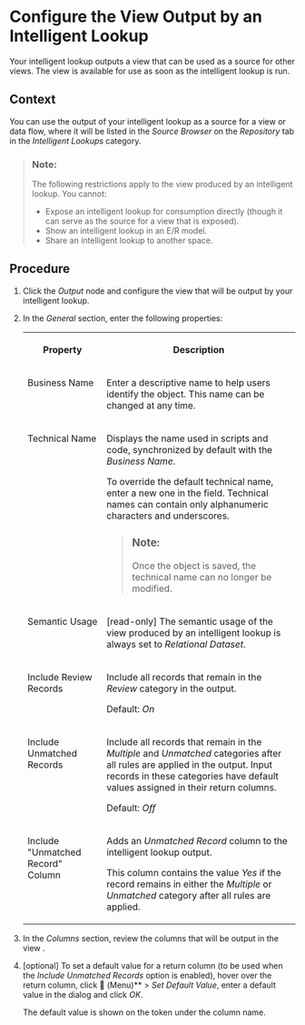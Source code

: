 <!-- loioaa11efbc64ce411d9006562cf03e62f9 -->

<link rel="stylesheet" type="text/css" href="../css/sap-icons.css"/>

# Configure the View Output by an Intelligent Lookup

Your intelligent lookup outputs a view that can be used as a source for other views. The view is available for use as soon as the intelligent lookup is run.



## Context

You can use the output of your intelligent lookup as a source for a view or data flow, where it will be listed in the *Source Browser* on the *Repository* tab in the *Intelligent Lookups* category.

> ### Note:  
> The following restrictions apply to the view produced by an intelligent lookup. You cannot:
> 
> -   Expose an intelligent lookup for consumption directly \(though it can serve as the source for a view that is exposed\).
> -   Show an intelligent lookup in an E/R model.
> -   Share an intelligent lookup to another space.



## Procedure

1.  Click the *Output* node and configure the view that will be output by your intelligent lookup.

2.  In the *General* section, enter the following properties:


    <table>
    <tr>
    <th valign="top">

    Property


    
    </th>
    <th valign="top">

    Description


    
    </th>
    </tr>
    <tr>
    <td valign="top">

     Business Name 


    
    </td>
    <td valign="top">

    Enter a descriptive name to help users identify the object. This name can be changed at any time. 


    
    </td>
    </tr>
    <tr>
    <td valign="top">

     Technical Name 


    
    </td>
    <td valign="top">

    Displays the name used in scripts and code, synchronized by default with the *Business Name*. 

    To override the default technical name, enter a new one in the field. Technical names can contain only alphanumeric characters and underscores.

    > ### Note:  
    > Once the object is saved, the technical name can no longer be modified.


    
    </td>
    </tr>
    <tr>
    <td valign="top">

    Semantic Usage


    
    </td>
    <td valign="top">

    \[read-only\] The semantic usage of the view produced by an intelligent lookup is always set to *Relational Dataset*.


    
    </td>
    </tr>
    <tr>
    <td valign="top">

    Include Review Records


    
    </td>
    <td valign="top">

    Include all records that remain in the *Review* category in the output. 

    Default: *On*


    
    </td>
    </tr>
    <tr>
    <td valign="top">

    Include Unmatched Records


    
    </td>
    <td valign="top">

    Include all records that remain in the *Multiple* and *Unmatched* categories after all rules are applied in the output. Input records in these categories have default values assigned in their return columns. 

    Default: *Off*


    
    </td>
    </tr>
    <tr>
    <td valign="top">

    Include "Unmatched Record" Column


    
    </td>
    <td valign="top">

    Adds an *Unmatched Record* column to the intelligent lookup output. 

    This column contains the value *Yes* if the record remains in either the *Multiple* or *Unmatched* category after all rules are applied.


    
    </td>
    </tr>
    </table>
    
3.  In the *Columns* section, review the columns that will be output in the view .

4.  \[optional\] To set a default value for a return column \(to be used when the *Include Unmatched Records* option is enabled\), hover over the return column, click <span class="FPA-icons"></span> \(Menu\)** \> *Set Default Value*, enter a default value in the dialog and click *OK*.

    The default value is shown on the token under the column name.


